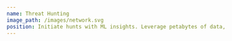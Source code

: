 ```yaml
---
name: Threat Hunting
image_path: /images/network.svg
position: Initiate hunts with ML insights. Leverage petabytes of data, enriched with threat intel. Uncover threats you expected — and others you didn’t.
---
```

